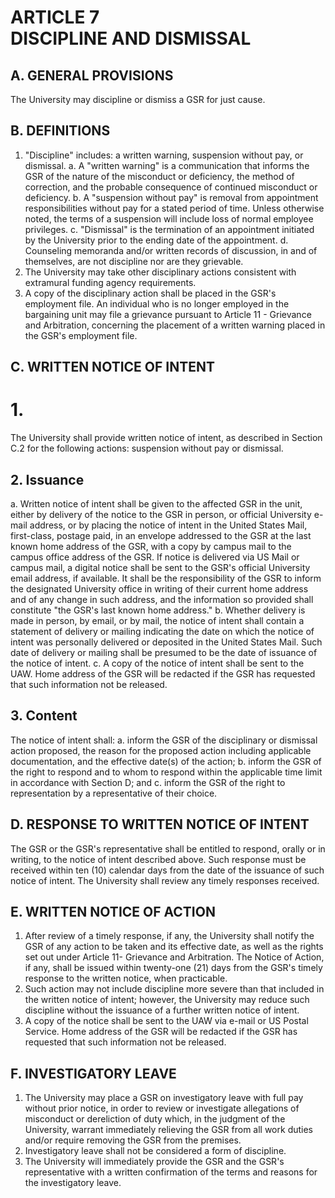 # ARTICLE 7 <br> DISCIPLINE AND DISMISSAL 

## A. GENERAL PROVISIONS

The University may discipline or dismiss a GSR for just cause.

## B. DEFINITIONS

1. "Discipline" includes: a written warning, suspension without pay, or dismissal.
a. A "written warning" is a communication that informs the GSR of the nature of the misconduct or deficiency, the method of correction, and the probable consequence of continued misconduct or deficiency.
b. A "suspension without pay" is removal from appointment responsibilities without pay for a stated period of time. Unless otherwise noted, the terms of a suspension will include loss of normal employee privileges.
c. "Dismissal" is the termination of an appointment initiated by the University prior to the ending date of the appointment.
d. Counseling memoranda and/or written records of discussion, in and of themselves, are not discipline nor are they grievable.
2. The University may take other disciplinary actions consistent with extramural funding agency requirements.
3. A copy of the disciplinary action shall be placed in the GSR's employment file. An individual who is no longer employed in the bargaining unit may file a grievance pursuant to Article 11 - Grievance and Arbitration, concerning the placement of a written warning placed in the GSR's employment file.

## C. WRITTEN NOTICE OF INTENT

# 1. 
The University shall provide written notice of intent, as described in Section C.2 for the following actions: suspension without pay or dismissal.

## 2. Issuance

a. Written notice of intent shall be given to the affected GSR in the unit, either by delivery of the notice to the GSR in person, or official University e-mail address, or by placing the notice of intent in the United States Mail, first-class, postage paid, in an envelope addressed to the GSR at the last known home address of the GSR, with a copy by campus mail to the campus office address of the GSR. If notice is delivered via US Mail or campus mail, a digital notice shall be sent to the GSR's official University email address, if available. It shall be the responsibility of the GSR to inform the designated University office in writing of their current home address and of any change in such address, and the information so provided shall constitute "the GSR's last known home address."
b. Whether delivery is made in person, by email, or by mail, the notice of intent shall contain a statement of delivery or mailing indicating the date on which the notice of intent was personally delivered or deposited in the United States Mail. Such date of delivery or mailing shall be presumed to be the date of issuance of the notice of intent.
c. A copy of the notice of intent shall be sent to the UAW. Home address of the GSR will be redacted if the GSR has requested that such information not be released.

## 3. Content

The notice of intent shall:
a. inform the GSR of the disciplinary or dismissal action proposed, the reason for the proposed action including applicable documentation, and the effective date(s) of the action;
b. inform the GSR of the right to respond and to whom to respond within the applicable time limit in accordance with Section D; and
c. inform the GSR of the right to representation by a representative of their choice.

## D. RESPONSE TO WRITTEN NOTICE OF INTENT

The GSR or the GSR's representative shall be entitled to respond, orally or in writing, to the notice of intent described above. Such response must be received within ten (10) calendar days from the date of the issuance of such notice of intent. The University shall review any timely responses received.

## E. WRITTEN NOTICE OF ACTION

1. After review of a timely response, if any, the University shall notify the GSR of any action to be taken and its effective date, as well as the rights set out under Article 11- Grievance and Arbitration. The Notice of Action, if any, shall be issued within twenty-one (21) days from the GSR's timely response to the written notice, when practicable.
2. Such action may not include discipline more severe than that included in the written notice of intent; however, the University may reduce such discipline without the issuance of a further written notice of intent.
3. A copy of the notice shall be sent to the UAW via e-mail or US Postal Service. Home address of the GSR will be redacted if the GSR has requested that such information not be released.

## F. INVESTIGATORY LEAVE

1. The University may place a GSR on investigatory leave with full pay without prior notice, in order to review or investigate allegations of misconduct or dereliction of duty which, in the judgment of the University, warrant immediately relieving the GSR from all work duties and/or require removing the GSR from the premises.
2. Investigatory leave shall not be considered a form of discipline.
3. The University will immediately provide the GSR and the GSR's representative with a written confirmation of the terms and reasons for the investigatory leave.
